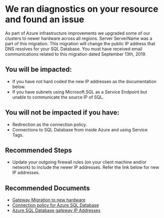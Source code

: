 <properties
  pageTitle="SQL Gateway Migration"
  description="SQL Gateway Migration"
  infoBubbleText="Found recent connectivity issue. See details on the right."
  service="microsoft.sql"
  resource="servers"
  authors="subbu-kandhaswamy, swbhartims"
  ms.author="subbuk, swbharti"
  displayOrder=""
  articleId="GatewayMigration_257E0082-CAC5-4934-812E-AC8DA79D9318"
  diagnosticScenario="crc_sqldb_connectivity"
  selfHelpType="diagnostics"
  supportTopicIds="32630429"
  resourceTags=""
  productPesIds="13491"
  cloudEnvironments="public"
/>

# We ran diagnostics on your resource and found an issue

<!--issueDescription-->
As part of Azure infrastructure improvements we upgraded some of our clusters to newer hardware across all regions. Server <!--$ServerName-->ServerName<!--/$ServerName--> was a part of this migration. This migration will change the public IP address that DNS resolves for your SQL Database. You must have received email communications related to this migration dated September 13th, 2019.

## You will be impacted:
*  If you have not hard coded the new IP addresses as the documentation below.
*  If you have subnets using Microsoft.SQL as a Service Endpoint but unable to communicate the source IP of SQL.

## You will not be impacted if you have:
*  Redirection as the connection policy.
*  Connections to SQL Database from inside Azure and using Service Tags. 

<!--/issueDescription-->

## **Recommended Steps**

* Update your outgoing firewall rules (on your client machine and/or network) to include the newer IP addresses. Refer the link below for new IP addresses.

## **Recommended Documents**

* [Gateway Migration to new hardware ](https://docs.microsoft.com/azure/sql-database/sql-database-gateway-migration)
* [Connection policy for Azure SQL Database](https://docs.microsoft.com/azure/sql-database/sql-database-connectivity-architecture#connection-policy)
* [Azure SQL Database gateway IP Addresses](https://docs.microsoft.com/azure/sql-database/sql-database-connectivity-architecture#azure-sql-database-gateway-ip-addresses)
